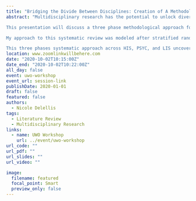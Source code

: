 ```yaml
---
title: "Bridging the Divide Between Disciplines: Creation of A Methodological Approach for Conducting a Systematic Literature Review Across Three Diverse Disciplines "
abstract: "Multidisciplinary research has the potential to unlock diverse perspectives in examination of complex questions. However, bridging the divide between discipline for literature reviews can be tricky. This summer during a directed study under my academic advisor’s supervision, I sought to examine the potential impact concussion patients’ cognitive impairments could have on information behaviour. The ability to seek, acquire and process incoming information is essential for daily life interactions and functioning in various environments. Particularly for patients, research has shown that the ability to acquire information about one’s disease and participation in online health support groups can empower patients through allowing deeper understanding of their disease and control over treatment options. However, if concussion patients experience cognitive impairments of executive dysfunction, memory impairments, attention and processing speed deficits, it would stand to reason that concussions patients’ information behaviour (acquisition, seeking, absorption and literacy) would also be impaired as well. To fully assess the impact of concussion patients’ cognitive impairments on information behaviour, I sought out a multidisciplinary exploration of research articles across science, social science and humanity disciplines. 

This presentation will discuss a three phase methodological approach for systematic review created over the summer and briefly summarize my systematic review findings. I conducted a systematic literature review across three disciplines: health information science (HIS), psychology (PSYC) and library and information science (LIS). Two databases were selected to represent each discipline and data collection occurred between May 21st, 2020-July 2nd, 2020. A systematic standardized approach for searching across all six databases was created during Phase 1 of this systematic review (first initial pilot run of article collections [PR#1]). However, results from PR#1 revealed that sticking to a standardized approach in searching was not feasible across all three disciplines. My research topic of interest was unequally represented across the three selected disciplines. A novel approach needed to be created for this systematic review to capture relevant articles across three distinctive disciplines. 

My approach to this systematic review was modeled after stratified random sampling. Phase 2 and Phase 3 of this systematic review involved the collection, weeding, categorization, and random selection of articles. Phase 2 included the creation of lists of included and excluded relevant articles for each search string across all six databases. The title and abstracts of retrieved articles were manually assessed for relevancy based on a set of general criteria. Depending on the coverage of the topic of concussions, each discipline’s general exclusion and inclusion criteria for relevancy differed slightly. Phase 2 included the combination of the two separate initial lists from each databases per discipline, resulting in the generation of three literature lists being created (one per discipline). A second round of finer-tuned scanning occurred to weed out articles in each discipline’s literature list. This second step required additional scanning of articles for relevancy. After an article made it past the second more rigorous set of criteria for inclusion, it was assigned to one of four categories. Sorting of articles into four determined categories was to ensure equal representation of topics of interest during random selection of articles. Phase 3 of this systematic review comprised of random selection of articles, creation of annotated bibliographies of the 12 randomly selected articles and establishment of a narrative arch of findings. One article was randomly selected from each of the four categories across the three disciplines. Based on the narrative arch created, a fourth and final literature list was comprised filling in identified missing content areas.

This three phases systematic approach across HIS, PSYC, and LIS uncovered a critical gap in literature on the topics of concussions. The low number of articles retrieved from LIS databases emphasizes the lack of discourse on exploration of concussions patients’ cognitive impairments, and the possible impact on critical thinking and reasoning. This noticeable gap in LIS databases was underscored by a critical gap in examination of concussion patients information behaviour in HIS and PSYC disciplines."
location: www.zoomlinkwillbehere.com
date: "2020-10-02T10:15:00Z"
date_end: "2020-10-02T10:22:00Z"
all_day: false
event: uwo-workshop
event_url: session-link
publishDate: 2020-01-01
draft: false
featured: false
authors:
  - Nicole Delellis 
tags:
  - Literature Review
  - Multidisciplinary Research
links:
  - name: UWO Workshop
    url: ../event/uwo-workshop
url_code: ""
url_pdf: ""
url_slides: ""
url_video: ""

image:
  filename: featured
  focal_point: Smart
  preview_only: false
---
```

